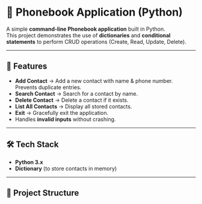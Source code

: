# 📖 Phonebook Application (Python)

A simple **command-line Phonebook application** built in Python.  
This project demonstrates the use of **dictionaries** and **conditional statements** to perform CRUD operations (Create, Read, Update, Delete).

---

## 🚀 Features
- **Add Contact** → Add a new contact with name & phone number. Prevents duplicate entries.
- **Search Contact** → Search for a contact by name.
- **Delete Contact** → Delete a contact if it exists.
- **List All Contacts** → Display all stored contacts.
- **Exit** → Gracefully exit the application.
- Handles **invalid inputs** without crashing.

---

## 🛠️ Tech Stack
- **Python 3.x**  
- **Dictionary** (to store contacts in memory)

---

## 📂 Project Structure

